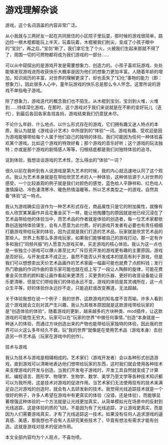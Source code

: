 # 游戏理解杂谈

游戏，这个名词涵盖的内容非常广泛。

从小我就与三两好友一起在共同居住的小区院子里玩耍，那时候的游戏很简单，路边捡一根木棍都能玩上半天，玩着玩着，木棍被我们削尖，变成了小孩子眼中的“宝剑”，再之后，”宝剑“断了，我们拿它生了个火，火被我们生起来那就不得了了，周围一切的可燃物都将成为我们游戏的一部分……

可以从中窥探出的是游戏开发是需要想象力、创造力的。小孩子喜欢玩游戏、处处能够发现游戏进而收获快乐大概率是因为他们的想象力更加丰富。人随着年龄的增加，知识阅历的丰富，对世界的理解更深了，却也丢失了”幻化“事物的能力（即：想象力）。因此很多人心中，童年玩游戏的快乐总是那么令人怀念。这里所说的游戏不单指电子游戏。

除了想象力，游戏迭代的概念我们也不陌生。从木棍到宝剑，宝剑到火堆，火堆到……持续深化游戏，在那时，这个游戏对于我们来说就是在不断的变好玩儿（迭代），到最后各回各家各找各妈，游戏结束我们仍意犹未尽。

不论什么年龄、什么地点、以什么形式存在的游戏，它们拥有趣又迷人特点的本质，我认为就是《游戏设计艺术》中所提到的”体验“一词。游戏有趣、受欢迎是因为游戏能够带给每个人属于他们自己的独特的体验。我们可能因为任何一种体验喜欢某个游戏。比如这个游戏的特效好看；那个游戏的音乐好听；这个游戏的玩法独特；亦或是那个游戏的剧情感人等等，归根结底都是我们对独特体验的追寻。

说到体验，我想谈谈游戏的艺术性，怎么得出的”体验“一词？

很久以前在我听到有人说游戏是第九艺术的时候，我的内心就迅速地认同了这个观点。我认为艺术本身就是在带给欣赏艺术的人一种体验，这种体验源于人对世界的感受，一个比较直观的例子就是我们对颜色的感觉，蓝色给人平静祥和、红色给人激情躁动、冷色凄清寒冷、暖色热情温暖等。所以艺术类型之一的游戏，自然具备”体验“这一特点。

我认为游戏确实应该作为一种艺术形式存在，商品属性只是它的附加属性，就像有些人欣赏某某画作并且花重金买下一样，能让他掏腰包的原因就是他已经沉浸在了艺术品带给他的体验当中，而艺术品的作者就是体验的创造者，每一位艺术家都依靠创造独特体验谋生，会有人愿意为此付费。好的游戏开发者有必要也有责任细细打磨游戏带给玩家的体验，因为这就是我们打造的艺术品，玩家就是欣赏艺术品的那些人。世界上有那么多游戏玩家，如果我们能够被自己的游戏打动，那一定有许多和我们”同频共振“的人愿意为游戏买单，买走游戏的核心体验。我认为这一点也是一些独立小游戏可以爆火甚至比大厂斥巨资开发的游戏更有趣的主要原因。游戏是否好玩，与开发成本不成正比，虽然不能否认开发成本的提高有利于游戏，但是我们可以想想卖出天价艺术品画作的艺术家画一幅画可能也就费了点颜料钱；发行热门歌曲的作词作曲的音乐家可能也就在纸上写了一段让人陶醉的旋律，可能花费重金买优质的颜料能让画作看起来更漂亮；买更贵的乐器、更好的收音设备能让音乐更清晰，但是它们带给我们的体验永远不变。游戏的体验是其灵魂所在，这一点众生平等，好的体验你永远抄不走，只能追赶或改变赛道，无法超越。

关于体验我想在说一个例子：我的世界，这款游戏的知名度不言而喻。许多人看到这个游戏就会立刻对其产生兴趣，我认为其根本原因就是这款游戏带给玩家的是”创造体验的体验“，随着游戏的更新，越来越多的方块种类、mod插件，让这款游戏的可能性无穷大。玩家可以在”玩家的世界“中做任何事情，”创造“本身就是一种迷人的体验，而通过方块创造出来的产物也能带给玩家独特的体验，因此我的世界可以火这么多年经久不衰。玩”我的世界“就像是在使用艺术品（游戏本身）去创造另一件艺术品（玩家在游戏中的创作）。

技术与游戏

我认为技术与游戏是相辅相成的。艺术家们（游戏开发者）会以各种形式创造游戏，直到游戏可以清晰地表达他们想带给玩家的东西，这时我们就会使用各种技术来支撑游戏的开发与创造。当我们开发电子游戏时，开发工具自然就变成了计算机、编程语言、图形学、物理学、生物学、数学、美学乃至文学等各种技术知识都可以为我所用，这是技术对游戏的促进作用。当艺术家们无法使用现有的技术来满足自己对游戏的创造时，就会有人去研发新的技术。我觉得光线追踪技术就是一个很好的例子，许多人希望在游戏中有更真实的体验（没错，还是体验），而能够显著增强这种体验的一个方法就是让光线更加真实，从简单模拟光在场景中的反射到光线追踪，这是体验的质的飞跃。不是因为有了光线追踪，才让游戏更真实，而是因为人们需要游戏真实，才有了光线追踪这一技术。如果没有任何人追求游戏的逼真感、美感，那我想也不会有人去研究某些技术了，毕竟有想法有需求才能有创造。这就是游戏对技术的促进作用。

本文全部内容均为个人观点，不喜勿喷。